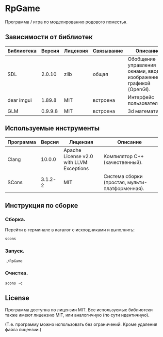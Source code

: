 # RpGame
Программа / игра по моделированию родового поместья.



## Зависимости от библиотек
| Библиотека | Версия  | Лицензия | Связывание | Описание |
| ---------- | ------- | -------- | ---------- | -------- |
| SDL        | 2.0.10  | zlib     | общая      | Обобщение управления окнами, вводом, изображениями, графикой (OpenGl). |
| dear imgui | 1.89.8  | MIT      | встроена   | Интерфейс пользователя. |
| GLM        | 0.9.9.8 | MIT      | встроена   | 3d математика. |



## Используемые инструменты
| Программа  | Версия  | Лицензия                                 | Описание    |
| ---------- | ------- | ---------------------------------------- | ----------- |
| Clang      | 10.0.0  | Apache License v2.0 with LLVM Exceptions | Компилятор С++ (качественный). |
| SCons      | 3.1.2-2 | MIT                                      | Система сборки (простая, мульти-платформенная). |



## Инструкция по сборке

### Сборка.
Перейти в терминале в каталог с исхоодниками и выполнить:
```
scons
```

### Запуск.
```
./RpGame
```

### Очистка.
```
scons -c
```



## License
Программа доступна по лицензии MIT.
Все используемые библиотеки также имеют лицензию MIT, или аналогичную (по сути идентичную).

(Т.е. программу можно использовать без ограничений. Кроме удаления файла лицензии.)
